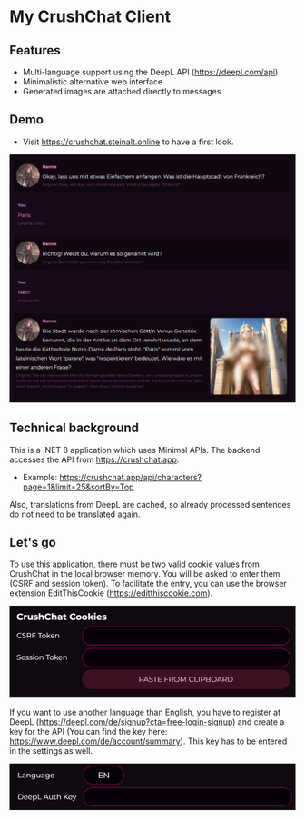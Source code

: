 # My CrushChat Client



## Features

- Multi-language support using the DeepL API (https://deepl.com/api)
- Minimalistic alternative web interface
- Generated images are attached directly to messages



## Demo

- Visit https://crushchat.steinalt.online to have a first look.

![](https://github.com/themelektaus/crushchat/blob/main/Screenshots/Screenshot%202023-09-01%20X.png)



## Technical background

This is a .NET 8 application which uses Minimal APIs.
The backend accesses the API from https://crushchat.app.
- Example: https://crushchat.app/api/characters?page=1&limit=25&sortBy=Top

Also, translations from DeepL are cached, so already processed sentences do not need to be translated again.




## Let's go

To use this application, there must be two valid cookie values from CrushChat in the local browser memory. You will be asked to enter them (CSRF and session token). To facilitate the entry, you can use the browser extension EditThisCookie (https://editthiscookie.com).

![](https://github.com/themelektaus/crushchat/blob/main/Screenshots/Screenshot%202023-09-01%20192554.png)

If you want to use another language than English, you have to register at DeepL (https://deepl.com/de/signup?cta=free-login-signup) and create a key for the API (You can find the key here: https://www.deepl.com/de/account/summary). This key has to be entered in the settings as well.

![](https://github.com/themelektaus/crushchat/blob/main/Screenshots/Screenshot%202023-09-01%20192619.png)
